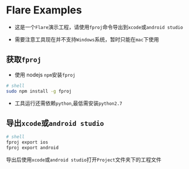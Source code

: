 Flare Examples
===============

* 这是一个`Flare`演示工程，请使用`fproj`命令导出到`xcode`或`android studio`

* 需要注意工具现在并不支持`Windows`系统，暂时只能在`mac`下使用

## 获取`fproj`

* 使用 nodejs `npm`安装`fproj`


```sh
# shell
sudo npm install -g fproj

```

* 工具运行还需依赖`python`,最低需安装`python2.7`

## 导出`xcode`或`android studio`

```sh
# shell
fproj export ios
fproj export android
```

导出后使用`xcode`或`android studio`打开`Project`文件夹下的工程文件

